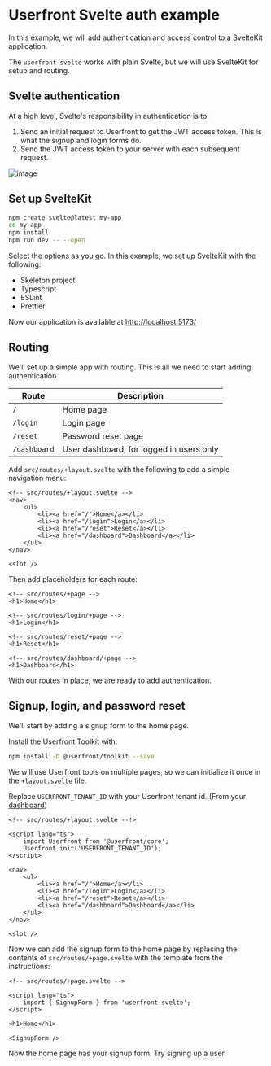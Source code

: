 # Userfront Svelte auth example
In this example, we will add authentication and access control to a SvelteKit application.

The `userfront-svelte` works with plain Svelte, but we will use SvelteKit for setup and routing.

## Svelte authentication

At a high level, Svelte's responsibility in authentication is to:

1. Send an initial request to Userfront to get the JWT access token. This is what the signup and login forms do.
2. Send the JWT access token to your server with each subsequent request.

![image](https://github.com/Leftium/userfront-svelte/assets/381217/a2ad08a4-aae2-4f52-ba01-4ae733049be8)

## Set up SvelteKit

```bash
npm create svelte@latest my-app
cd my-app
npm install
npm run dev -- --open
```

Select the options as you go. In this example, we set up SvelteKit with the following:

- Skeleton project
- Typescript
- ESLint
- Prettier

Now our application is available at [http://localhost:5173/](http://localhost:5173/)

## Routing

We'll set up a simple app with routing. This is all we need to start adding authentication.

Route        | Description
------------ | ---------------------------------------         
`/`          | Home page
`/login`     | Login page
`/reset`     | Password reset page
`/dashboard` | User dashboard, for logged in users only

Add `src/routes/+layout.svelte` with the following to add a simple navigation menu:

```svelte
<!-- src/routes/+layout.svelte -->
<nav>
	<ul>
		<li><a href="/">Home</a></li>
		<li><a href="/login">Login</a></li>
		<li><a href="/reset">Reset</a></li>
		<li><a href="/dashboard">Dashboard</a></li>
	</ul>
</nav>

<slot />
```

Then add placeholders for each route:

```svelte
<!-- src/routes/+page -->
<h1>Home</h1>
```

```svelte
<!-- src/routes/login/+page -->
<h1>Login</h1>
```

```svelte
<!-- src/routes/reset/+page -->
<h1>Reset</h1>
```

```svelte
<!-- src/routes/dashboard/+page -->
<h1>Dashboard</h1>
```

With our routes in place, we are ready to add authentication.


## Signup, login, and password reset

We'll start by adding a signup form to the home page.

Install the Userfront Toolkit with:

```sh
npm install -D @userfront/toolkit --save
```

We will use Userfront tools on multiple pages, so we can initialize it once in the `+layout.svelte` file.

Replace `USERFRONT_TENANT_ID` with your Userfront tenant id. (From your [dashboard](https://userfront.com/dashboard))

```svelte
<!-- src/routes/+layout.svelte --!>

<script lang="ts">
	import Userfront from '@userfront/core';
	Userfront.init('USERFRONT_TENANT_ID');
</script>

<nav>
	<ul>
		<li><a href="/">Home</a></li>
		<li><a href="/login">Login</a></li>
		<li><a href="/reset">Reset</a></li>
		<li><a href="/dashboard">Dashboard</a></li>
	</ul>
</nav>

<slot />
```

Now we can add the signup form to the home page by replacing the contents of `src/routes/+page.svelte` with the template from the instructions:

```svelte
<!-- src/routes/+page.svelte -->

<script lang="ts">
	import { SignupForm } from 'userfront-svelte';
</script>

<h1>Home</h1>

<SignupForm />
```

Now the home page has your signup form. Try signing up a user.




